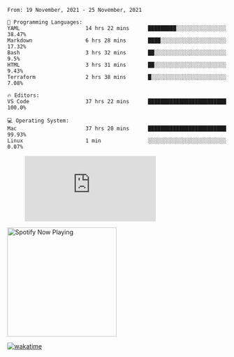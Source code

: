 <!--START_SECTION:waka-->
```text
From: 19 November, 2021 - 25 November, 2021

💬 Programming Languages: 
YAML                     14 hrs 22 mins      █████████░░░░░░░░░░░░░░░░   38.47% 
Markdown                 6 hrs 28 mins       ████░░░░░░░░░░░░░░░░░░░░░   17.32% 
Bash                     3 hrs 32 mins       ██░░░░░░░░░░░░░░░░░░░░░░░   9.5% 
HTML                     3 hrs 31 mins       ██░░░░░░░░░░░░░░░░░░░░░░░   9.43% 
Terraform                2 hrs 38 mins       █░░░░░░░░░░░░░░░░░░░░░░░░   7.08%

🔥 Editors: 
VS Code                  37 hrs 22 mins      █████████████████████████   100.0%

💻 Operating System: 
Mac                      37 hrs 20 mins      █████████████████████████   99.93% 
Linux                    1 min               ░░░░░░░░░░░░░░░░░░░░░░░░░   0.07%

```


<!--END_SECTION:waka-->

<figure><embed src="https://wakatime.com/share/@gregnrobinson/001c6d31-0c95-44f9-b6d7-9fd705354f62.svg"></embed></figure>

[<img src="https://spotify-now-playing-cyan-seven.vercel.app/api/spotify-playing" alt="Spotify Now Playing" width="250" />](https://open.spotify.com/user/gregnrobinson-ca)

[![wakatime](https://wakatime.com/badge/user/37718f76-572e-4513-b2c5-41c4d93d287a.svg)](https://wakatime.com/@37718f76-572e-4513-b2c5-41c4d93d287a)



